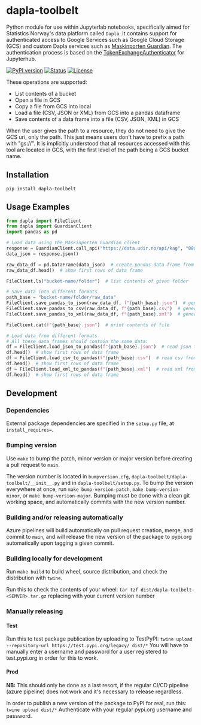 # dapla-toolbelt

Python module for use within Jupyterlab notebooks, specifically aimed for Statistics Norway's data platform called 
`Dapla`. It contains support for authenticated access to Google Services such as Google Cloud Storage (GCS) and custom
Dapla services such as [Maskinporten Guardian](https://github.com/statisticsnorway/maskinporten-guardian). The 
authentication process is based on the [TokenExchangeAuthenticator](https://github.com/statisticsnorway/jupyterhub-extensions/tree/main/TokenExchangeAuthenticator)
for Jupyterhub.

[![PyPI version](https://img.shields.io/pypi/v/dapla-toolbelt.svg)](https://pypi.python.org/pypi/dapla-toolbelt/)
[![Status](https://img.shields.io/pypi/status/dapla-toolbelt.svg)](https://pypi.python.org/pypi/dapla-toolbelt/)
[![License](https://img.shields.io/pypi/l/dapla-toolbelt.svg)](https://pypi.python.org/pypi/dapla-toolbelt/)

These operations are supported:
* List contents of a bucket
* Open a file in GCS
* Copy a file from GCS into local
* Load a file (CSV, JSON or XML) from GCS into a pandas dataframe
* Save contents of a data frame into a file (CSV, JSON, XML) in GCS

When the user gives the path to a resource, they do not need to give the GCS uri, only the path. 
This just means users don't have to prefix a path with "gs://". 
It is implicitly understood that all resources accessed with this tool are located in GCS, 
with the first level of the path being a GCS bucket name.

## Installation

`pip install dapla-toolbelt`

## Usage Examples

``` python
from dapla import FileClient
from dapla import GuardianClient
import pandas as pd

# Load data using the Maskinporten Guardian client
response = GuardianClient.call_api("https://data.udir.no/api/kag", "88ace991-7871-4ccc-aaec-8fb6d78ed04e", "udir:datatilssb")
data_json = response.json()

raw_data_df = pd.DataFrame(data_json)  # create pandas data frame from json
raw_data_df.head()  # show first rows of data frame

FileClient.ls("bucket-name/folder")  # list contents of given folder

# Save data into different formats
path_base = "bucket-name/folder/raw_data"
FileClient.save_pandas_to_json(raw_data_df, f"{path_base}.json")  # generate json from data frame, and save to given path
FileClient.save_pandas_to_csv(raw_data_df, f"{path_base}.csv")  # generate csv from data frame, and save to given path
FileClient.save_pandas_to_xml(raw_data_df, f"{path_base}.xml")  # generate xml from data frame, and save to given path

FileClient.cat(f"{path_base}.json")  # print contents of file

# Load data from different formats
# All these data frames should contain the same data:
df = FileClient.load_json_to_pandas(f"{path_base}.json")  # read json from path and load into pandas data frame
df.head()  # show first rows of data frame
df = FileClient.load_csv_to_pandas(f"{path_base}.csv")  # read csv from path and load into pandas data frame
df.head()  # show first rows of data frame
df = FileClient.load_xml_to_pandas(f"{path_base}.xml")  # read xml from path and load into pandas data frame
df.head()  # show first rows of data frame

```

## Development

### Dependencies

External package dependencies are specified in the `setup.py` file, at `install_requires=`.

### Bumping version

Use `make` to bump the patch, minor version or major version before creating a pull request to `main`. 


The version number is located in `bumpversion.cfg`, `dapla-toolbelt/dapla-toolbelt/__init__.py` and in `dapla-toolbelt/setup.py`.
To bump the version everywhere at once, run `make bump-version-patch`, `make bump-version-minor`, or `make bump-version-major`.
Bumping must be done with a clean git working space, and automatically commits with the new version number.

### Building and/or releasing automatically

Azure pipelines will build automatically on pull request creation, merge, and commit to `main`, 
and will release the new version of the package to pypi.org automatically upon tagging a given commit.

### Building locally for development

Run `make build` to build wheel, source distribution, and check the distribution with `twine`.

Run this to check the contents of your wheel:
`tar tzf dist/dapla-toolbelt-<SEMVER>.tar.gz` 
replacing <SEMVER> with your current version number

### Manually releasing

#### Test

Run this to test package publication by uploading to TestPyPI:
`twine upload --repository-url https://test.pypi.org/legacy/ dist/*`
You will have to manually enter a username and password for a user registered to test.pypi.org in order for this to work.

#### Prod

**NB:** This should only be done as a last resort, if the regular CI/CD pipeline (azure pipeline) does not work
and it's necessary to release regardless.

In order to publish a new version of the package to PyPI for real, run this:
`twine upload dist/*`
Authenticate with your regular pypi.org username and password. 

